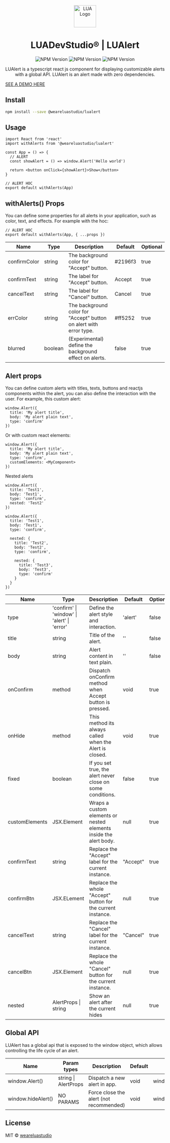 <div align="center">
<img src='https://blog.wearelua.com/images/icons/icon-logo-512px.png' title='LUA Logo' height='70' />
<h1>LUADevStudio® | LUAlert</h1>
<img src='https://img.shields.io/npm/v/@weareluastudio/lualert?style=for-the-badge' title='NPM Version'/>

<img src='https://img.shields.io/badge/LUABuild-component-green?style=for-the-badge' title='NPM Version'/>

<img src='https://img.shields.io/badge/PoweredBy-LUADevStudio-blue?style=for-the-badge' title='NPM Version'/>

<p>
LUAlert is a typescript react js component for displaying customizable alerts with a global API. LUAlert is an alert made with zero dependencies.</p>
</div>

[SEE A DEMO HERE](https://codesandbox.io/s/elastic-swartz-qslk5?fontsize=14&hidenavigation=1&theme=dark)

## Install

```bash
npm install --save @weareluastudio/lualert
```

## Usage

```tsx
import React from 'react'
import withAlerts from '@weareluastudio/lualert'

const App = () => {
  // ALERT
  const showAlert = () => window.Alert('Hello world')

  return <button onClick={showAlert}>Show</button>
}

// ALERT HOC
export default withAlerts(App)
```

## withAlerts() Props

You can define some properties for all alerts in your application, such as color, text, and effects. For example with the hoc:

```tsx
// ALERT HOC
export default withAlerts(App, { ...props })
```

| Name         | Type    | Description                                                        | Default | Optional |
| ------------ | ------- | ------------------------------------------------------------------ | ------- | -------- |
| confirmColor | string  | The background color for "Accept" button.                          | #2196f3 | true     |
| confirmText  | string  | The label for "Accept" button.                                     | Accept  | true     |
| cancelText   | string  | The label for "Cancel" button.                                     | Cancel  | true     |
| errColor     | string  | The background color for "Accept" button on alert with error type. | #ff5252 | true     |
| blurred      | boolean | (Experimental) define the background effect on alerts.             | false   | true     |

## Alert props

You can define custom alerts with titles, texts, buttons and reactjs components within the alert, you can also define the interaction with the user. For example, this custom alert:

```tsx
window.Alert({
  title: 'My alert title',
  body: 'My alert plain text',
  type: 'confirm'
})
```

Or with custom react elements:

```tsx
window.Alert({
  title: 'My alert title',
  body: 'My alert plain text',
  type: 'confirm',
  customElements: <MyComponent>
})
```

Nested alerts

```tsx
window.Alert({
  title: 'Test1',
  body: 'Test1',
  type: 'confirm',
  nested: 'Test2'
})
```

```tsx
window.Alert({
  title: 'Test1',
  body: 'Test1',
  type: 'confirm',

  nested: {
    title: 'Test2',
    body: 'Test2',
    type: 'confirm',

    nested: {
      title: 'Test3',
      body: 'Test3',
      type: 'confirm'
    }
  }
})
```

| Name           | Type                                        | Description                                                       | Default  | Optional |
| -------------- | ------------------------------------------- | ----------------------------------------------------------------- | -------- | -------- |
| type           | 'confirm' \| 'window' \| 'alert' \| 'error' | Define the alert style and interaction.                           | 'alert'  | false    |
| title          | string                                      | Title of the alert.                                               | ''       | false    |
| body           | string                                      | Alert content in text plain.                                      | ''       | false    |
| onConfirm      | method                                      | Dispatch onConfirm method when Accept button is pressed.          | void     | true     |
| onHide         | method                                      | This method its always called when the Alert is closed.           | void     | true     |
| fixed          | boolean                                     | If you set true, the alert never close on some conditions.        | false    | true     |
| customElements | JSX.Element                                 | Wraps a custom elements or nested elements inside the alert body. | null     | true     |
| confirmText    | string                                      | Replace the "Accept" label for the current instance.              | "Accept" | true     |
| confirmBtn     | JSX.ELement                                 | Replace the whole "Accept" button for the current instance.       | null     | true     |
| cancelText     | string                                      | Replace the "Cancel" label for the current instance.              | "Cancel" | true     |
| cancelBtn      | JSX.Element                                 | Replace the whole "Cancel" button for the current instance.       | null     | true     |
| nested         | AlertProps \| string                        | Show an alert after the current hides                             | null     | true     |

## Global API

LUAlert has a global api that is exposed to the window object, which allows controlling the life cycle of an alert.

| Name               | Param types          | Description                             | Default | Example               |
| ------------------ | -------------------- | --------------------------------------- | ------- | --------------------- |
| window.Alert()     | string \| AlertProps | Dispatch a new alert in app.            | void    | window.Alert('Hello') |
| window.hideAlert() | NO PARAMS            | Force close the alert (not recommended) | void    | window.hideAlert()    |

## License

MIT © [weareluastudio](https://github.com/weareluastudio)
